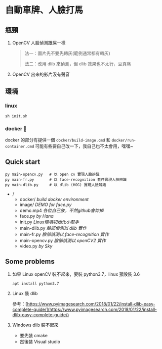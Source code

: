 # 自動車牌、人臉打馬

## 瓶頸

1. OpenCV 人臉偵測跟屎一樣
    > 法一：圖片先不要先轉灰(範例通常都有轉灰)
    >
    > 法二：改用 dlib 來偵測，但 dlib 效果也不太行，豆頁痛
2. OpenCV 出來的影片沒有聲音

## 環境

### linux
```shell
sh init.sh
```

### docker :whale:
docker 的部分有提供一個 `docker/build-image.cmd` 和 `docker/run-container.cmd` 可能有些要自己改一下，我自己也不太會用，嘿嘿~

## Quick start
```shell
py main-opencv.py   # 以 open cv 實現人臉辨識
py main-fr.py       # 以 face-recognition 套件實現人臉辨識
py main-dlib.py     # 以 dlib (HOG) 實現人臉辨識
```

+ /
    + docker/ *build docker environment*
    + image/ *DEMO for face.py*
    + demo.mp4 *各位自己放，不然github會炸掉*
    + face.py *by Hana*
    + init.py *Linux環境初始化小幫手*
    + main-dlib.py *臉部偵測以 dlib 實作*
    + main-fr.py *臉部偵測以 face-recognition 實作*
    + main-opencv.py *臉部偵測以 openCV2 實作*
    + video.py *by Sky*

## Some problems

1. 如果 Linux openCV 裝不起來，要裝 python3.7，linux 預設裝 3.6

    ```sh
    apt install python3.7
    ```

2. Linux 裝 dlib
    
    參考：[https://www.pyimagesearch.com/2018/01/22/install-dlib-easy-complete-guide/](https://www.pyimagesearch.com/2018/01/22/install-dlib-easy-complete-guide/)

3. Windows dlib 裝不起來
    + 要先裝 cmake
    + 然後裝 Visual studio 